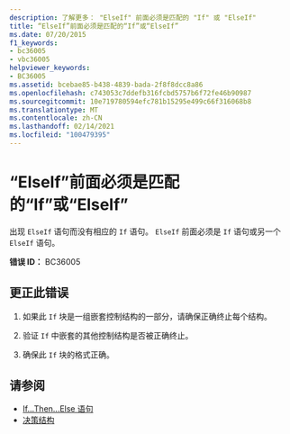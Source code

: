 ```yaml
---
description: 了解更多： "ElseIf" 前面必须是匹配的 "If" 或 "ElseIf"
title: “ElseIf”前面必须是匹配的“If”或“ElseIf”
ms.date: 07/20/2015
f1_keywords:
- bc36005
- vbc36005
helpviewer_keywords:
- BC36005
ms.assetid: bcebae85-b438-4839-bada-2f8f8dcc8a86
ms.openlocfilehash: c743053c7ddefb316fcbd5757b6f72fe46b90987
ms.sourcegitcommit: 10e719780594efc781b15295e499c66f316068b8
ms.translationtype: MT
ms.contentlocale: zh-CN
ms.lasthandoff: 02/14/2021
ms.locfileid: "100479395"
---
```

# <a name="elseif-must-be-preceded-by-a-matching-if-or-elseif"></a>“ElseIf”前面必须是匹配的“If”或“ElseIf”

出现 `ElseIf` 语句而没有相应的 `If` 语句。 `ElseIf` 前面必须是 `If` 语句或另一个 `ElseIf` 语句。  
  
 **错误 ID：** BC36005  
  
## <a name="to-correct-this-error"></a>更正此错误  
  
1. 如果此 `If` 块是一组嵌套控制结构的一部分，请确保正确终止每个结构。  
  
2. 验证 `If` 中嵌套的其他控制结构是否被正确终止。  
  
3. 确保此 `If` 块的格式正确。  
  
## <a name="see-also"></a>请参阅

- [If...Then...Else 语句](../language-reference/statements/if-then-else-statement.md)
- [决策结构](../programming-guide/language-features/control-flow/decision-structures.md)
